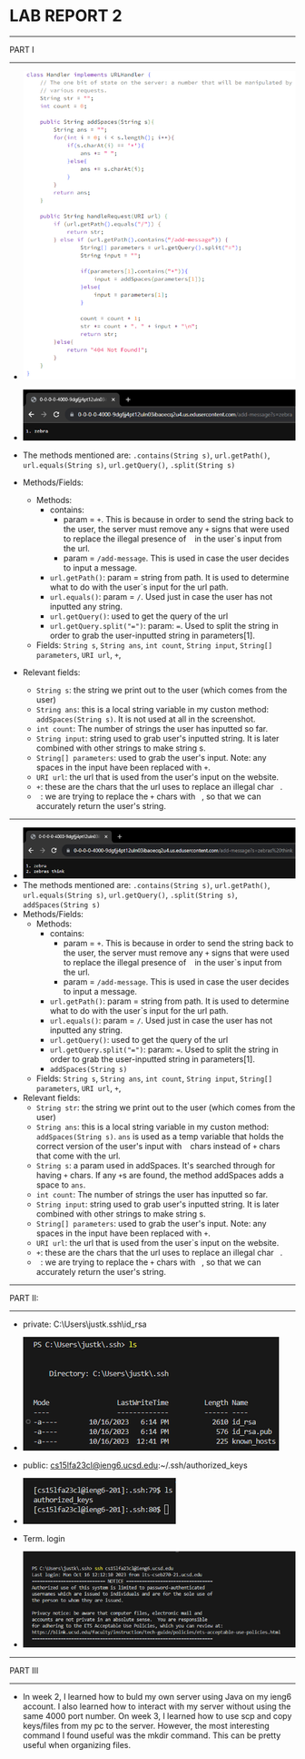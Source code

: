 # **LAB REPORT 2**
***

PART I

***

   * ![Image](code_lab3.png)

   * ![Image](add-message1.png)
   * The methods mentioned are: `.contains(String s)`, `url.getPath()`, `url.equals(String s)`, `url.getQuery()`, `.split(String s)`
   * Methods/Fields:
       * Methods:
          * contains:
              * param = `+`. This is because in order to send the string back to the user, the server must remove any `+` signs that were used to replace the illegal presence of ` ` in the user`s input from the url.
              * param = `/add-message`. This is used in case the user decides to input a message.
          * `url.getPath()`: param = string from path. It is used to determine what to do with the user`s input for the url path.
          * `url.equals()`: param = `/`. Used just in case the user has not inputted any string.
          * `url.getQuery()`: used to get the query of the url
          * `url.getQuery.split("=")`: param: `=`. Used to split the string in order to grab the user-inputted string in parameters[1].
      * Fields: `String s`, `String ans`, `int count`, `String input`, `String[] parameters`, `URI url`, `+`, ` `
   * Relevant fields:
      * `String s`: the string we print out to the user (which comes from the user)
      * `String ans`: this is a local string variable in my custon method: `addSpaces(String s)`. It is not used at all in the screenshot.
      * `int count`: The number of strings the user has inputted so far.
      * `String input`: string used to grab user's inputted string. It is later combined with other strings to make string s.
      * `String[] parameters`: used to grab the user's input. Note: any spaces in the input have been replaced with `+`.
      * `URI url`: the url that is used from the user's input on the website.
      * `+`: these are the chars that the url uses to replace an illegal char ` `.
      * ` `: we are trying to replace the `+` chars with ` `, so that we can accurately return the user's string.

***

   * ![Image](add-message2.png)
   * The methods mentioned are: `.contains(String s)`, `url.getPath()`, `url.equals(String s)`, `url.getQuery()`, `.split(String s)`, `addSpaces(String s)`
   * Methods/Fields:
       * Methods:
          * contains:
              * param = `+`. This is because in order to send the string back to the user, the server must remove any `+` signs that were used to replace the illegal presence of ` ` in the user`s input from the url.
              * param = `/add-message`. This is used in case the user decides to input a message.
          * `url.getPath()`: param = string from path. It is used to determine what to do with the user`s input for the url path.
          * `url.equals()`: param = `/`. Used just in case the user has not inputted any string.
          * `url.getQuery()`: used to get the query of the url
          * `url.getQuery.split("=")`: param: `=`. Used to split the string in order to grab the user-inputted string in parameters[1].
          * `addSpaces(String s)`
      * Fields: `String s`, `String ans`, `int count`, `String input`, `String[] parameters`, `URI url`, `+`, ` `
   * Relevant fields:
      * `String str`: the string we print out to the user (which comes from the user)
      * `String ans`: this is a local string variable in my custon method: `addSpaces(String s)`. `ans` is used as a temp variable that holds the correct version of the user's input with ` ` chars instead of `+` chars that come with the url.
      * `String s`: a param used in addSpaces. It's searched through for having `+` chars. If any `+`s are found, the method addSpaces adds a space to `ans`.
      * `int count`: The number of strings the user has inputted so far.
      * `String input`: string used to grab user's inputted string. It is later combined with other strings to make string s.
      * `String[] parameters`: used to grab the user's input. Note: any spaces in the input have been replaced with `+`.
      * `URI url`: the url that is used from the user`s input on the website.
      * `+`: these are the chars that the url uses to replace an illegal char ` `.
      * ` `: we are trying to replace the `+` chars with ` `, so that we can accurately return the user's string.

***

PART II:

***

  * private: C:\Users\justk\.ssh\id_rsa
  * ![Image](private_key.png)

  * public: cs15lfa23cl@ieng6.ucsd.edu:~/.ssh/authorized_keys
  * ![Image](public_key.png)

  * Term. login
  * ![Image](no_pass.png)

***

PART III

***

  * In week 2, I learned how to buld my own server using Java on my ieng6 account. I also learned how to interact with my server without using the same 4000 port number. On week 3, I learned how to use scp and copy keys/files from my pc to the server. However, the most interesting command I found useful was the mkdir command. This can be pretty useful when organizing files.

    
